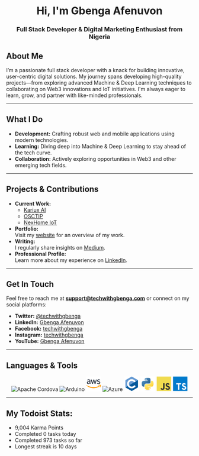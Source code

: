 <h1 align="center">Hi, I'm Gbenga Afenuvon</h1>
<h3 align="center">Full Stack Developer & Digital Marketing Enthusiast from Nigeria</h3>

## About Me

I’m a passionate full stack developer with a knack for building innovative, user-centric digital solutions. My journey spans developing high-quality projects—from exploring advanced Machine & Deep Learning techniques to collaborating on Web3 innovations and IoT initiatives. I'm always eager to learn, grow, and partner with like-minded professionals.

---

## What I Do

- **Development:** Crafting robust web and mobile applications using modern technologies.
- **Learning:** Diving deep into Machine & Deep Learning to stay ahead of the tech curve.
- **Collaboration:** Actively exploring opportunities in Web3 and other emerging tech fields.

---

## Projects & Contributions

- **Current Work:**  
  - [Kariux AI](https://github.com/techwithgbenga/kariux-ai)
  - [OSCTIP](https://github.com/techwithgbenga/osctip)
  - [NexHome IoT](https://github.com/techwithgbenga/nexhome-iot)
- **Portfolio:**  
  Visit my [website](https://techwithgbenga.com/) for an overview of my work.
- **Writing:**  
  I regularly share insights on [Medium](https://medium.com/@techwithgbenga).
- **Professional Profile:**  
  Learn more about my experience on [LinkedIn](https://www.linkedin.com/in/techwithgbenga/).

---

## Get In Touch

Feel free to reach me at **support@techwithgbenga.com** or connect on my social platforms:

- **Twitter:** [@techwithgbenga](https://twitter.com/techwithgbenga)
- **LinkedIn:** [Gbenga Afenuvon](https://www.linkedin.com/in/techwithgbenga/)
- **Facebook:** [techwithgbenga](https://www.facebook.com/techwithgbenga/)
- **Instagram:** [techwithgbenga](https://www.instagram.com/techwithgbenga/)
- **YouTube:** [Gbenga Afenuvon](https://www.youtube.com/@gbengaafenuvon)

---

## Languages & Tools

<p align="center">
  <img src="https://www.vectorlogo.zone/logos/apache_cordova/apache_cordova-icon.svg" alt="Apache Cordova" width="40" height="40"/>
  <img src="https://cdn.worldvectorlogo.com/logos/arduino-1.svg" alt="Arduino" width="40" height="40"/>
  <img src="https://raw.githubusercontent.com/devicons/devicon/master/icons/amazonwebservices/amazonwebservices-original-wordmark.svg" alt="AWS" width="40" height="40"/>
  <img src="https://www.vectorlogo.zone/logos/microsoft_azure/microsoft_azure-icon.svg" alt="Azure" width="40" height="40"/>
  <img src="https://raw.githubusercontent.com/devicons/devicon/master/icons/c/c-original.svg" alt="C" width="40" height="40"/>
  <img src="https://raw.githubusercontent.com/devicons/devicon/master/icons/python/python-original.svg" alt="Python" width="40" height="40"/>
  <img src="https://raw.githubusercontent.com/devicons/devicon/master/icons/javascript/javascript-original.svg" alt="JavaScript" width="40" height="40"/>
  <img src="https://raw.githubusercontent.com/devicons/devicon/master/icons/typescript/typescript-original.svg" alt="TypeScript" width="40" height="40"/>
  <!-- Add or remove icons as needed -->
</p>

---

## My Todoist Stats:

- 9,004 Karma Points
- Completed 0 tasks today
- Completed 973 tasks so far
- Longest streak is 10 days

